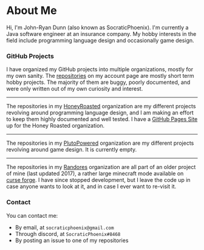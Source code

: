 # About Me
Hi, I'm John-Ryan Dunn (also known as SocraticPhoenix). I'm currently a Java software engineer at an insurance company. 
My hobby interests in the field include programming language design and occasionally game design.

### GitHub Projects
I have organized my GitHub projects into multiple organizations, mostly for my own sanity. The [repositories](https://github.com/SocraticPhoenix?tab=repositories)
on my account page are mostly short term hobby projects. The majority of them are buggy, poorly documented,
and were only written out of my own curiosity and interest. 

---

The repositories in my [HoneyRoasted](https://github.com/HoneyRoasted) organization are my different projects revolving around programming
language design, and I am making an effort to keep them highly documented and well tested. I have a [GitHub Pages Site](https://honeyroasted.github.io/)
up for the Honey Roasted organization.

---

The repositories in my [PlutoPowered](https://github.com/PlutoPowered) organization are my different projects revolving around game design.
It is currently empty.  

---
The repositories in my [Randores](https://github.com/Randores) organization are all part of an older project of mine (last updated 2017),
a rather large minecraft mode available on [curse forge](https://www.curseforge.com/minecraft/mc-mods/socraticsrandores).
I have since stopped development, but I leave the code up in case anyone wants to look at it, and in case I ever want to re-visit it.

### Contact
You can contact me:

- By email, at `socraticphoenix@gmail.com`
- Through discord, at `SocraticPhoenix#8468`
- By posting an issue to one of my repositories